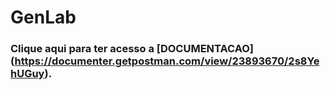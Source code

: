 # GenLab
### Clique aqui para ter acesso a [DOCUMENTACAO] (https://documenter.getpostman.com/view/23893670/2s8YehUGuy).

